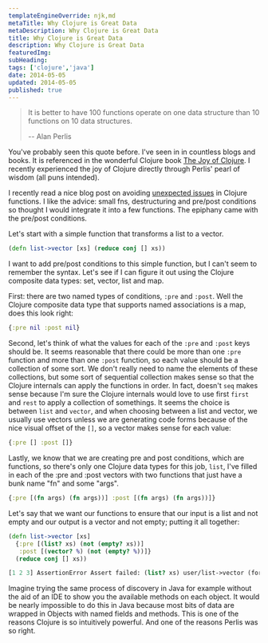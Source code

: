 ```yaml
---
templateEngineOverride: njk,md
metaTitle: Why Clojure is Great Data
metaDescription: Why Clojure is Great Data
title: Why Clojure is Great Data
description: Why Clojure is Great Data
featuredImg:
subHeading:
tags: ['clojure','java']
date: 2014-05-05
updated: 2014-05-05
published: true
---
```


<div class="col-start-3 col-end-9">




> It is better to have 100 functions operate on one data structure than 10 functions on 10 data structures.
>
> --  Alan Perlis

You've probably seen this quote before. I've seen in in countless blogs and books. It is referenced in the wonderful Clojure book [The Joy of Clojure](http://joyofclojure.com/). I recently experienced the joy of Clojure directly through Perlis' pearl of wisdom (all puns intended).

I recently read a nice blog post on avoiding [unexpected issues](http://www.javacodegeeks.com/2014/05/clojure-how-to-prevent-expected-map-got-vector-and-similar-errors.html) in Clojure functions. I like the advice: small fns, destructuring and pre/post conditions so thought I would integrate it into a few functions. The epiphany came with the pre/post conditions.

Let's start with a simple function that transforms a list to a vector.

```clojure
(defn list->vector [xs] (reduce conj [] xs))
```

I want to add pre/post conditions to this simple function, but I can't seem to remember the syntax. Let's see if I can figure it out using the Clojure composite data types: set, vector, list and map.

First: there are two named types of conditions, `:pre` and `:post`. Well the Clojure composite data type that supports named associations is a map, does this look right:

```clojure
{:pre nil :post nil}
```

Second, let's think of what the values for each of the `:pre` and `:post` keys should be. It seems reasonable that there could be more than one `:pre` function and more than one `:post` function, so each value should be a collection of some sort. We don't really need to name the elements of these collections, but some sort of sequential collection makes sense so that the Clojure internals can apply the functions in order. In fact, doesn't `seq` makes sense because I'm sure the Clojure internals would love to use first `first` and `rest` to apply a collection of somethings. It seems the choice is between `list` and `vector`, and when choosing between a list and vector, we usually use vectors unless we are generating code forms because of the nice visual offset of the `[]`, so a vector makes sense for each value:

```clojure
{:pre [] :post []}
```

Lastly, we know that we are creating pre and post conditions, which are functions, so there's only one Clojure data types for this job, `list`, I've filled in each of the :pre and :post vectors with two functions that just have a bunk name "fn" and some "args".

```clojure
{:pre [(fn args) (fn args))] :post [(fn args) (fn args))]}
```

Let's say that we want our functions to ensure that our input is a list and not empty and our output is a vector and not empty; putting it all together:

```clojure
(defn list->vector [xs]
  {:pre [(list? xs) (not (empty? xs))]
   :post [(vector? %) (not (empty? %))]}
  (reduce conj [] xs))

[1 2 3] AssertionError Assert failed: (list? xs) user/list->vector (form-init2119333260165711694.clj:1) AssertionError Assert failed: (not (empty? xs)) user/list->vector (form-init2119333260165711694.clj:1)
```

Imagine trying the same process of discovery in Java for example without the aid of an IDE to show you the available methods on each object. It would be nearly impossible to do this in Java because most bits of data are wrapped in Objects with named fields and methods. This is one of the reasons Clojure is so intuitively powerful. And one of the reasons Perlis was so right.
